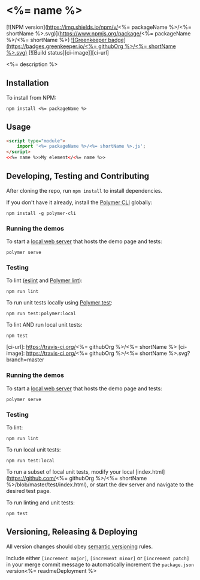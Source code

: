 # <%= name %>

[![NPM version](https://img.shields.io/npm/v/<%= packageName %>/<%= shortName %>.svg)](https://www.npmjs.org/package/<%= packageName %>/<%= shortName %>)
[![Greenkeeper badge](https://badges.greenkeeper.io/<%= githubOrg %>/<%= shortName %>.svg)](https://greenkeeper.io/)
[![Build status][ci-image]][ci-url]

<%= description %>

## Installation

To install from NPM:

```shell
npm install <%= packageName %>
```

## Usage

```html
<script type="module">
    import '<%= packageName %>/<%= shortName %>.js';
</script>
<<%= name %>>My element</<%= name %>>
```

## Developing, Testing and Contributing

After cloning the repo, run `npm install` to install dependencies.

If you don't have it already, install the [Polymer CLI](https://www.polymer-project.org/3.0/docs/tools/polymer-cli) globally:

```shell
npm install -g polymer-cli
```

### Running the demos

To start a [local web server](https://www.polymer-project.org/3.0/docs/tools/polymer-cli-commands#serve) that hosts the demo page and tests:

```shell
polymer serve
```

### Testing

To lint ([eslint](http://eslint.org/) and [Polymer lint](https://www.polymer-project.org/3.0/docs/tools/polymer-cli-commands#lint)):

```shell
npm run lint
```

To run unit tests locally using [Polymer test](https://www.polymer-project.org/3.0/docs/tools/polymer-cli-commands#tests):

```shell
npm run test:polymer:local
```

To lint AND run local unit tests:

```shell
npm test
```

[ci-url]: https://travis-ci.org/<%= githubOrg %>/<%= shortName %>
[ci-image]: https://travis-ci.org/<%= githubOrg %>/<%= shortName %>.svg?branch=master

### Running the demos

To start a [local web server](https://www.polymer-project.org/3.0/docs/tools/polymer-cli-commands#serve) that hosts the demo page and tests:

```shell
polymer serve
```

### Testing

To lint:

```shell
npm run lint
```

To run local unit tests:

```shell
npm run test:local
```

To run a subset of local unit tests, modify your local [index.html](https://github.com/<%= githubOrg %>/<%= shortName %>/blob/master/test/index.html), or start the dev server and navigate to the desired test page.

To run linting and unit tests:

```shell
npm test
```

## Versioning, Releasing & Deploying

All version changes should obey [semantic versioning](https://semver.org/) rules.

Include either `[increment major]`, `[increment minor]` or `[increment patch]` in your merge commit message to automatically increment the `package.json` version<%= readmeDeployment %>
